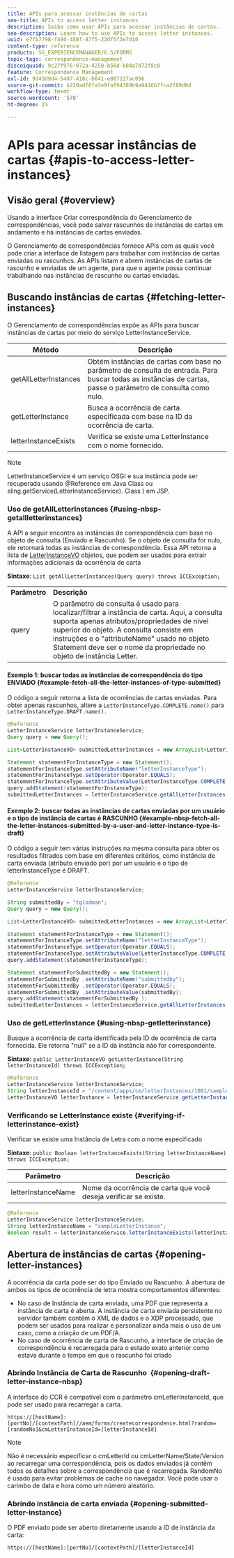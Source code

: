 ```yaml
---
title: APIs para acessar instâncias de cartas
seo-title: APIs to access letter instances
description: Saiba como usar APIs para acessar instâncias de cartas.
seo-description: Learn how to use APIs to access letter instances.
uuid: e7fb7798-f49d-458f-87f5-22df5f3e7d10
content-type: reference
products: SG_EXPERIENCEMANAGER/6.5/FORMS
topic-tags: correspondence-management
discoiquuid: 9c27f976-972a-4250-b56d-b84a7d72f8c8
feature: Correspondence Management
exl-id: 9d43d9d4-5487-416c-b641-e807227ac056
source-git-commit: b220adf6fa3e9faf94389b9a9416b7fca2f89d9d
workflow-type: tm+mt
source-wordcount: '578'
ht-degree: 1%

---
```


# APIs para acessar instâncias de cartas {#apis-to-access-letter-instances}

## Visão geral {#overview}

Usando a interface Criar correspondência do Gerenciamento de correspondências, você pode salvar rascunhos de instâncias de cartas em andamento e há instâncias de cartas enviadas.

O Gerenciamento de correspondências fornece APIs com as quais você pode criar a interface de listagem para trabalhar com instâncias de cartas enviadas ou rascunhos. As APIs listam e abrem instâncias de cartas de rascunho e enviadas de um agente, para que o agente possa continuar trabalhando nas instâncias de rascunho ou cartas enviadas.

## Buscando instâncias de cartas {#fetching-letter-instances}

O Gerenciamento de correspondências expõe as APIs para buscar instâncias de cartas por meio do serviço LetterInstanceService.

| Método | Descrição |
|--- |--- |
| getAllLetterInstances | Obtém instâncias de cartas com base no parâmetro de consulta de entrada. Para buscar todas as instâncias de cartas, passe o parâmetro de consulta como nulo. |
| getLetterInstance | Busca a ocorrência de carta especificada com base na ID da ocorrência de carta. |
| letterInstanceExists | Verifica se existe uma LetterInstance com o nome fornecido. |

>[!NOTE]
>
>LetterInstanceService é um serviço OSGI e sua instância pode ser recuperada usando @Reference em Java
>Class ou sling.getService(LetterInstanceService). Class ) em JSP.

### Uso de getAllLetterInstances {#using-nbsp-getallletterinstances}

A API a seguir encontra as instâncias de correspondência com base no objeto de consulta (Enviado e Rascunho). Se o objeto de consulta for nulo, ele retornará todas as instâncias de correspondência. Essa API retorna a lista de [LetterInstanceVO](https://helpx.adobe.com/aem-forms/6-2/javadocs/com/adobe/icc/dbforms/obj/LetterInstanceVO.html) objetos, que podem ser usados para extrair informações adicionais da ocorrência de carta

**Sintaxe**: `List getAllLetterInstances(Query query) throws ICCException;`

<table>
 <tbody>
  <tr>
   <td><strong>Parâmetro</strong></td>
   <td><strong>Descrição</strong></td>
  </tr>
  <tr>
   <td>query</td>
   <td>O parâmetro de consulta é usado para localizar/filtrar a instância de carta. Aqui, a consulta suporta apenas atributos/propriedades de nível superior do objeto. A consulta consiste em instruções e o "attributeName" usado no objeto Statement deve ser o nome da propriedade no objeto de instância Letter.<br /> </td>
  </tr>
 </tbody>
</table>

#### Exemplo 1: buscar todas as instâncias de correspondência do tipo ENVIADO {#example-fetch-all-the-letter-instances-of-type-submitted}

O código a seguir retorna a lista de ocorrências de cartas enviadas. Para obter apenas rascunhos, altere a `LetterInstanceType.COMPLETE.name()` para `LetterInstanceType.DRAFT.name().`

```java
@Reference
LetterInstanceService letterInstanceService;
Query query = new Query();

List<LetterInstanceVO> submittedLetterInstances = new ArrayList<LetterInstanceVO>();

Statement statementForInstanceType = new Statement();
statementForInstanceType.setAttributeName("letterInstanceType");
statementForInstanceType.setOperator(Operator.EQUALS);
statementForInstanceType.setAttributeValue(LetterInstanceType.COMPLETE.name());
query.addStatement(statementForInstanceType);
submittedLetterInstances = letterInstanceService.getAllLetterInstances(query);
```

#### Exemplo 2: buscar todas as instâncias de cartas enviadas por um usuário e o tipo de instância de cartas é RASCUNHO {#example-nbsp-fetch-all-the-letter-instances-submitted-by-a-user-and-letter-instance-type-is-draft}

O código a seguir tem várias instruções na mesma consulta para obter os resultados filtrados com base em diferentes critérios, como instância de carta enviada (atributo enviado por) por um usuário e o tipo de letterInstanceType é DRAFT.

```java
@Reference
LetterInstanceService letterInstanceService;

String submittedBy = "tglodman";
Query query = new Query();

List<LetterInstanceVO> submittedLetterInstances = new ArrayList<LetterInstanceVO>();

Statement statementForInstanceType = new Statement();
statementForInstanceType.setAttributeName("letterInstanceType");
statementForInstanceType.setOperator(Operator.EQUALS);
statementForInstanceType.setAttributeValue(LetterInstanceType.COMPLETE.name());
query.addStatement(statementForInstanceType);

Statement statementForSubmittedBy = new Statement();
statementForSubmittedBy .setAttributeName("submittedby");
statementForSubmittedBy .setOperator(Operator.EQUALS);
statementForSubmittedBy .setAttributeValue(submittedBy);
query.addStatement(statementForSubmittedBy );
submittedLetterInstances = letterInstanceService.getAllLetterInstances(query);
```

### Uso de getLetterInstance {#using-nbsp-getletterinstance}

Busque a ocorrência de carta identificada pela ID de ocorrência de carta fornecida. Ele retorna &quot;null&quot; se a ID da instância não for correspondente.

**Sintaxe:** `public LetterInstanceVO getLetterInstance(String letterInstanceId) throws ICCException;`

```java
@Reference
LetterInstanceService letterInstanceService;
String letterInstanceId = "/content/apps/cm/letterInstances/1001/sampleLetterInstance";
LetterInstanceVO letterInstance = letterInstanceService.getLetterInstance(letterInstanceId );
```

### Verificando se LetterInstance existe {#verifying-if-letterinstance-exist}

Verificar se existe uma Instância de Letra com o nome especificado

**Sintaxe**: `public Boolean letterInstanceExists(String letterInstanceName) throws ICCException;`

| **Parâmetro** | **Descrição** |
|---|---|
| letterInstanceName | Nome da ocorrência de carta que você deseja verificar se existe. |

```java
@Reference
LetterInstanceService letterInstanceService;
String letterInstanceName = "sampleLetterInstance";
Boolean result = letterInstanceService.letterInstanceExists(letterInstanceName );
```

## Abertura de instâncias de cartas {#opening-letter-instances}

A ocorrência da carta pode ser do tipo Enviado ou Rascunho. A abertura de ambos os tipos de ocorrência de letra mostra comportamentos diferentes:

* No caso de Instância de carta enviada, uma PDF que representa a instância de carta é aberta. A instância de carta enviada persistente no servidor também contém o XML de dados e o XDP processado, que podem ser usados para realizar e personalizar ainda mais o uso de um caso, como a criação de um PDF/A.
* No caso de ocorrência de carta de Rascunho, a interface de criação de correspondência é recarregada para o estado exato anterior como estava durante o tempo em que o rascunho foi criado

### Abrindo Instância de Carta de Rascunho  {#opening-draft-letter-instance-nbsp}

A interface do CCR é compatível com o parâmetro cmLetterInstanceId, que pode ser usado para recarregar a carta.

`https://[hostName]:[portNo]/[contextPath]//aem/forms/createcorrespondence.html?random=[randomNo]&cmLetterInstanceId=[letterInstanceId]`

>[!NOTE]
>
>Não é necessário especificar o cmLetterId ou cmLetterName/State/Version ao recarregar uma correspondência, pois os dados enviados já contêm todos os detalhes sobre a correspondência que é recarregada. RandomNo é usado para evitar problemas de cache no navegador. Você pode usar o carimbo de data e hora como um número aleatório.

### Abrindo instância de carta enviada {#opening-submitted-letter-instance}

O PDF enviado pode ser aberto diretamente usando a ID de instância da carta:

`https://[hostName]:[portNo]/[contextPath]/[letterInstanceId]`
